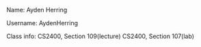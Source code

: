 Name:
Ayden Herring

Username:
AydenHerring

Class info:
CS2400, Section 109(lecture)
CS2400, Section 107(lab)
